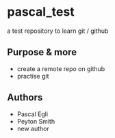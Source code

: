 # pascal_test
a test repository to learn git / github

## Purpose & more

- create a remote repo on github
- practise git 

## Authors

- Pascal Egli
- Peyton Smith
- new author

